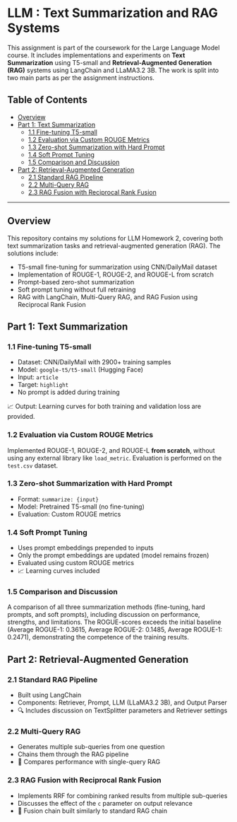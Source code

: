 # LLM : Text Summarization and RAG Systems

This assignment is part of the coursework for the Large Language Model course. It includes implementations and experiments on **Text Summarization** using T5-small and **Retrieval-Augmented Generation (RAG)** systems using LangChain and LLaMA3.2 3B. The work is split into two main parts as per the assignment instructions.

## Table of Contents

- [Overview](#overview)
- [Part 1: Text Summarization](#part-1-text-summarization)
  - [1.1 Fine-tuning T5-small](#11-fine-tuning-t5-small)
  - [1.2 Evaluation via Custom ROUGE Metrics](#12-evaluation-via-custom-rouge-metrics)
  - [1.3 Zero-shot Summarization with Hard Prompt](#13-zero-shot-summarization-with-hard-prompt)
  - [1.4 Soft Prompt Tuning](#14-soft-prompt-tuning)
  - [1.5 Comparison and Discussion](#15-comparison-and-discussion)
- [Part 2: Retrieval-Augmented Generation](#part-2-retrieval-augmented-generation)
  - [2.1 Standard RAG Pipeline](#21-standard-rag-pipeline)
  - [2.2 Multi-Query RAG](#22-multi-query-rag)
  - [2.3 RAG Fusion with Reciprocal Rank Fusion](#23-rag-fusion-with-reciprocal-rank-fusion)

---

## Overview

This repository contains my solutions for LLM Homework 2, covering both text summarization tasks and retrieval-augmented generation (RAG). The solutions include:

- T5-small fine-tuning for summarization using CNN/DailyMail dataset
- Implementation of ROUGE-1, ROUGE-2, and ROUGE-L from scratch
- Prompt-based zero-shot summarization
- Soft prompt tuning without full retraining
- RAG with LangChain, Multi-Query RAG, and RAG Fusion using Reciprocal Rank Fusion

## Part 1: Text Summarization

### 1.1 Fine-tuning T5-small

- Dataset: CNN/DailyMail with 2900+ training samples
- Model: `google-t5/t5-small` (Hugging Face)
- Input: `article`
- Target: `highlight`
- No prompt is added during training

📈 Output: Learning curves for both training and validation loss are provided.

### 1.2 Evaluation via Custom ROUGE Metrics

Implemented ROUGE-1, ROUGE-2, and ROUGE-L **from scratch**, without using any external library like `load_metric`. Evaluation is performed on the `test.csv` dataset.

### 1.3 Zero-shot Summarization with Hard Prompt

- Format: `summarize: {input}`
- Model: Pretrained T5-small (no fine-tuning)
- Evaluation: Custom ROUGE metrics

### 1.4 Soft Prompt Tuning

- Uses prompt embeddings prepended to inputs
- Only the prompt embeddings are updated (model remains frozen)
- Evaluated using custom ROUGE metrics
- 📈 Learning curves included

### 1.5 Comparison and Discussion

A comparison of all three summarization methods (fine-tuning, hard prompts, and soft prompts), including discussion on performance, strengths, and limitations. The ROGUE-scores exceeds the initial baseline (Average ROGUE-1: 0.3615, Average ROGUE-2: 0.1485, Average ROGUE-1: 0.2471), 
demonstrating the competence of the training results. 

## Part 2: Retrieval-Augmented Generation

### 2.1 Standard RAG Pipeline

- Built using LangChain
- Components: Retriever, Prompt, LLM (LLaMA3.2 3B), and Output Parser
- 🔍 Includes discussion on TextSplitter parameters and Retriever settings

### 2.2 Multi-Query RAG

- Generates multiple sub-queries from one question
- Chains them through the RAG pipeline
- 🔄 Compares performance with single-query RAG

### 2.3 RAG Fusion with Reciprocal Rank Fusion

- Implements RRF for combining ranked results from multiple sub-queries
- Discusses the effect of the `c` parameter on output relevance
- 🚀 Fusion chain built similarly to standard RAG chain

